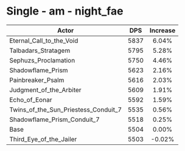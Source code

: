 # Single - am - night_fae
| Actor | DPS | Increase |
|---|:---:|:---:|
|Eternal_Call_to_the_Void|5837|6.04%|
|Talbadars_Stratagem|5795|5.28%|
|Sephuzs_Proclamation|5750|4.46%|
|Shadowflame_Prism|5623|2.16%|
|Painbreaker_Psalm|5616|2.03%|
|Judgment_of_the_Arbiter|5609|1.91%|
|Echo_of_Eonar|5592|1.59%|
|Twins_of_the_Sun_Priestess_Conduit_7|5535|0.56%|
|Shadowflame_Prism_Conduit_7|5518|0.25%|
|Base|5504|0.00%|
|Third_Eye_of_the_Jailer|5503|-0.02%|
